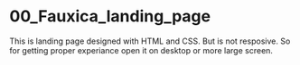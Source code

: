 # 00_Fauxica_landing_page

This is landing page designed with HTML and CSS. But is not resposive. So for getting proper experiance open it on desktop or more large screen.
